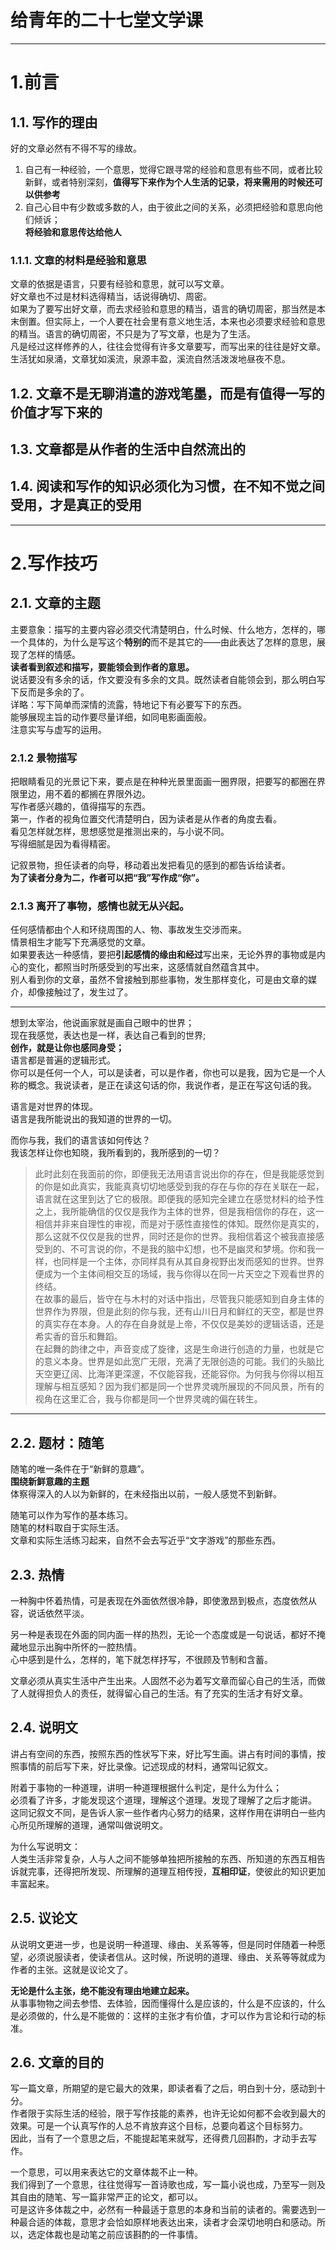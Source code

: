 # 给青年的二十七堂文学课

---

# 1.前言

## 1.1. 写作的理由
好的文章必然有不得不写的缘故。  
1. 自己有一种经验，一个意思，觉得它跟寻常的经验和意思有些不同，或者比较新鲜，或者特别深刻，**值得写下来作为个人生活的记录，将来需用的时候还可以供参考**  
2. 自己心目中有少数或多数的人，由于彼此之间的关系，必须把经验和意思向他们倾诉；  
 **将经验和意思传达给他人**  

### 1.1.1. 文章的材料是经验和意思
文章的依据是语言，只要有经验和意思，就可以写文章。  
好文章也不过是材料选得精当，话说得确切、周密。  
如果为了要写出好文章，而去求经验和意思的精当，语言的确切周密，那当然是本末倒置。但实际上，一个人要在社会里有意义地生活，本来也必须要求经验和意思的精当。语言的确切周密，不只是为了写文章，也是为了生活。  
凡是经过这样修养的人，往往会觉得有许多文章要写，而写出来的往往是好文章。生活犹如泉涌，文章犹如溪流，泉源丰盈，溪流自然活泼泼地昼夜不息。

## 1.2. 文章不是无聊消遣的游戏笔墨，而是有值得一写的价值才写下来的

## 1.3. 文章都是从作者的生活中自然流出的

## 1.4. 阅读和写作的知识必须化为习惯，在不知不觉之间受用，才是真正的受用
---

# 2.写作技巧

## 2.1. 文章的主题
主要意象：描写的主要内容必须交代清楚明白，什么时候、什么地方，怎样的，哪一个具体的，为什么是写这个**特别的**而不是其它的——由此表达了怎样的意思，展现了怎样的情感。  
**读者看到叙述和描写，要能领会到作者的意思。**  
说话要没有多余的话，作文要没有多余的文具。既然读者自能领会到，那么明白写下反而是多余的了。  
详略：写下简单而深情的流露，特地记下有必要写下的东西。  
能够展现主旨的动作要尽量详细，如同电影画面般。  
注意实写与虚写的运用。

### 2.1.2 景物描写
把眼睛看见的光景记下来，要点是在种种光景里面画一圈界限，把要写的都圈在界限里边，用不着的都搁在界限外边。  
写作者感兴趣的，值得描写的东西。  
第一，作者的视角位置交代清楚明白，因为读者是从作者的角度去看。  
看见怎样就怎样，思想感觉是推测出来的，与小说不同。  
写得细腻是因为看得精密。

记叙景物，担任读者的向导，移动着出发把看见的感到的都告诉给读者。  
**为了读者分身为二，作者可以把“我”写作成“你”。**

### 2.1.3 离开了事物，感情也就无从兴起。
任何感情都由个人和环绕周围的人、物、事故发生交涉而来。   
情景相生才能写下充满感觉的文章。  
如果要表达一种感情，要把**引起感情的缘由和经过**写出来，无论外界的事物或是内心的变化，都照当时所感受到的写出来，这感情就自然蕴含其中。  
别人看到你的文章，虽然不曾接触到那些事物，发生那样变化，可是由文章的媒介，却像接触过了，发生过了。  

---
想到太宰治，他说画家就是画自己眼中的世界；  
现在我感觉，表达也是一样，表达自己看到的世界;  
**创作，就是让你也感同身受；**  
语言都是普遍的逻辑形式。  
你可以是任何一个人，可以是读者，可以是作者，你也可以是我，因为它是一个人称的概念。我说读者，是正在读这句话的你，我说作者，是正在写这句话的我。

语言是对世界的体现。  
语言是我所能说出的我知道的世界的一切。

而你与我，我们的语言该如何传达？  
我该怎样让你也知晓，我所看到的，我所感到的一切？
>此时此刻在我面前的你，即便我无法用语言说出你的存在，但是我能感觉到的你是如此真实，我能真真切切地感受到我的存在与你的存在关联在一起，语言就在这里到达了它的极限。即便我的感知完全建立在感觉材料的给予性之上，我所能确信的仅仅是我作为主体的世界，但是我相信你的存在，这一相信并非来自理性的审视，而是对于感性直接性的体知。既然你是真实的，那么这就不仅仅是我的世界，同时还是你的世界。我相信着这个被我直接感受到的、不可言说的你，不是我的脑中幻想，也不是幽灵和梦境。你和我一样，也同样是一个主体，亦同样具有从其自身视野出发而感知的世界。世界便成为一个主体间相交互的场域，我与你得以在同一片天空之下观看世界的终结。  
在故事的最后，皆守在与木村的对话中指出，尽管我只能感知到自身主体的世界作为界限，但是此刻的你与我，还有山川日月和鲜红的天空，都是世界的真实存在本身。人的存在自身就是上帝，不仅仅是美妙的逻辑话语，还是希实香的音乐和舞蹈。  
在起舞的韵律之中，声音变成了旋律，这是生命进行创造的力量，也就是它的意义本身。世界是如此宽广无限，充满了无限创造的可能。我们的头脑比天空更辽阔、比海洋更深邃，不仅能容我，还能容你。为何我与你得以相互理解与相互感知？因为我们都是同一个世界灵魂所展现的不同风景，所有的视角在这里汇合，我与你都是同一个世界灵魂的偏在转生。

---

## 2.2. 题材：随笔
随笔的唯一条件在于“新鲜的意趣”。  
**围绕新鲜意趣的主题**  
体察得深入的人以为新鲜的，在未经指出以前，一般人感觉不到新鲜。

随笔可以作为写作的基本练习。  
随笔的材料取自于实际生活。  
文章和实际生活练习起来，自然不会去写近乎“文字游戏”的那些东西。  

## 2.3. 热情  
一种胸中怀着热情，可是表现在外面依然很冷静，即使激昂到极点，态度依然从容，说话依然平淡。

另一种是表现在外面的同内面一样的热烈，无论一个态度或是一句说话，都好不掩藏地显示出胸中所怀的一腔热情。  
心中感到是什么，怎样的，笔下就怎样抒写，不很顾及节制和含蓄。

文章必须从真实生活中产生出来。人固然不必为着写文章而留心自己的生活，而做了人就得担负人的责任，就得留心自己的生活。有了充实的生活才有好文章。

## 2.4. 说明文
讲占有空间的东西，按照东西的性状写下来，好比写生画。讲占有时间的事情，按照事情的前后写下来，好比录像。记述现成的材料，通常叫记叙文。

附着于事物的一种道理，讲明一种道理根据什么判定，是什么为什么；  
必须看了许多，才能发现这个道理，理解这个道理。发现了理解了之后才能讲。  
这同记叙文不同，是告诉人家一些作者内心努力的结果，这样作用在讲明白一些内心所见所理解的道理，通常叫做说明文。

为什么写说明文：  
人类生活非常复杂，人与人之间不能够单独把所接触的东西、所知道的东西互相告诉就完事，还得把所发现、所理解的道理互相传授，**互相印证**，使彼此的知识更加丰富起来。

## 2.5. 议论文
从说明文更进一步，也是说明一种道理、缘由、关系等等，但是同时伴随着一种愿望，必须说服读者，使读者信从。这时候，所说明的道理、缘由、关系等等就成为作者的主张。这就是议论文了。

**无论是什么主张，绝不能没有理由地建立起来。**  
从事事物物之间去参悟、去体验，因而懂得什么是应该的，什么是不应该的，什么是必须做的，什么是不能做的：这样的主张才有价值，才可以作为言论和行动的标准。

## 2.6. 文章的目的
写一篇文章，所期望的是它最大的效果，即读者看了之后，明白到十分，感动到十分。  
作者限于实际生活的经验，限于写作技能的素养，也许无论如何都不会收到最大的效果。可是一个认真写作的人总不肯放弃这个目标，总要向着这个目标努力。  
因此，当有了一个意思之后，不能提起笔来就写，还得费几回斟酌，才动手去写作。

一个意思，可以用来表达它的文章体裁不止一种。  
我们得到了一个意思，往往觉得写一首诗歌也成，写一篇小说也成，乃至写一则及其自由的随笔、写一篇非常严正的论文，都可以。  
可是这许多体裁之中，必然有一种最适于意思的本身和当前的读者的。需要选到一种最合适的体裁，意思才会恰如原样地表达出来，读者才会深切地明白和感动。所以，选定体裁也是动笔之前应该斟酌的一件事情。